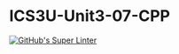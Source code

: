 # ICS3U-Unit3-07-CPP

[![GitHub's Super Linter](https://github.com/trent-hodgins-01/ICS3U-Unit3-07-CPP/workflows/GitHub's%20Super%20Linter/badge.svg)](https://github.com/trent-hodgins-01/ICS3U-Unit3-07-CPP/actions)
